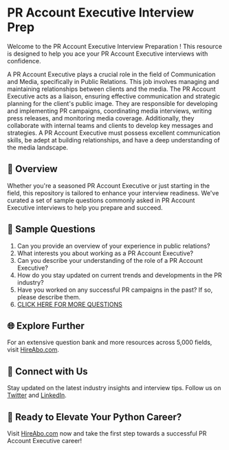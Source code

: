 # PR Account Executive Interview Prep

Welcome to the PR Account Executive Interview Preparation ! This resource is designed to help you ace your PR Account Executive interviews with confidence.

A PR Account Executive plays a crucial role in the field of Communication and Media, specifically in Public Relations. This job involves managing and maintaining relationships between clients and the media. The PR Account Executive acts as a liaison, ensuring effective communication and strategic planning for the client's public image. They are responsible for developing and implementing PR campaigns, coordinating media interviews, writing press releases, and monitoring media coverage. Additionally, they collaborate with internal teams and clients to develop key messages and strategies. A PR Account Executive must possess excellent communication skills, be adept at building relationships, and have a deep understanding of the media landscape.

## 🚀 Overview

Whether you're a seasoned PR Account Executive or just starting in the field, this repository is tailored to enhance your interview readiness. We've curated a set of sample questions commonly asked in PR Account Executive interviews to help you prepare and succeed.

## 📝 Sample Questions

1. Can you provide an overview of your experience in public relations?
2. What interests you about working as a PR Account Executive?
3. Can you describe your understanding of the role of a PR Account Executive?
4. How do you stay updated on current trends and developments in the PR industry?
5. Have you worked on any successful PR campaigns in the past? If so, please describe them.
6. [CLICK HERE FOR MORE QUESTIONS](https://hireabo.com/job/8_1_14/PR%20Account%20Executive)

## 🌐 Explore Further

For an extensive question bank and more resources across 5,000 fields, visit [HireAbo.com](https://www.hireabo.com).

## 📱 Connect with Us

Stay updated on the latest industry insights and interview tips. Follow us on [Twitter](https://twitter.com/hireabo) and [LinkedIn](https://www.linkedin.com/in/hire-abo-3609972a8/).

## 🚀 Ready to Elevate Your Python Career?

Visit [HireAbo.com](https://www.hireabo.com) now and take the first step towards a successful PR Account Executive career!